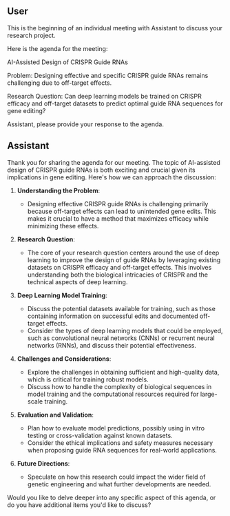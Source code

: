 ## User

This is the beginning of an individual meeting with Assistant to discuss your research project.

Here is the agenda for the meeting:

AI-Assisted Design of CRISPR Guide RNAs
    
Problem: Designing effective and specific CRISPR guide RNAs remains challenging due to off-target effects.
    
Research Question: Can deep learning models be trained on CRISPR efficacy and off-target datasets to predict optimal guide RNA sequences for gene editing?

Assistant, please provide your response to the agenda.

## Assistant

Thank you for sharing the agenda for our meeting. The topic of AI-assisted design of CRISPR guide RNAs is both exciting and crucial given its implications in gene editing. Here's how we can approach the discussion:

1. **Understanding the Problem**: 
   - Designing effective CRISPR guide RNAs is challenging primarily because off-target effects can lead to unintended gene edits. This makes it crucial to have a method that maximizes efficacy while minimizing these effects.

2. **Research Question**:
   - The core of your research question centers around the use of deep learning to improve the design of guide RNAs by leveraging existing datasets on CRISPR efficacy and off-target effects. This involves understanding both the biological intricacies of CRISPR and the technical aspects of deep learning.

3. **Deep Learning Model Training**:
   - Discuss the potential datasets available for training, such as those containing information on successful edits and documented off-target effects.
   - Consider the types of deep learning models that could be employed, such as convolutional neural networks (CNNs) or recurrent neural networks (RNNs), and discuss their potential effectiveness.

4. **Challenges and Considerations**:
   - Explore the challenges in obtaining sufficient and high-quality data, which is critical for training robust models.
   - Discuss how to handle the complexity of biological sequences in model training and the computational resources required for large-scale training.

5. **Evaluation and Validation**:
   - Plan how to evaluate model predictions, possibly using in vitro testing or cross-validation against known datasets.
   - Consider the ethical implications and safety measures necessary when proposing guide RNA sequences for real-world applications.

6. **Future Directions**:
   - Speculate on how this research could impact the wider field of genetic engineering and what further developments are needed.

Would you like to delve deeper into any specific aspect of this agenda, or do you have additional items you'd like to discuss?

